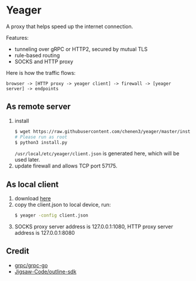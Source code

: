 # Yeager

A proxy that helps speed up the internet connection.

Features:
- tunneling over gRPC or HTTP2, secured by mutual TLS
- rule-based routing
- SOCKS and HTTP proxy

Here is how the traffic flows:

```
browser -> [HTTP proxy -> yeager client] -> firewall -> [yeager server] -> endpoints
```

## As remote server

1. install
    ```sh
    $ wget https://raw.githubusercontent.com/chenen3/yeager/master/install.py
    # Please run as root
    $ python3 install.py
    ```
    `/usr/local/etc/yeager/client.json` is generated here, which will be used later.
2. update firewall and allows TCP port 57175.

## As local client

1. download [here](https://github.com/chenen3/yeager/releases/latest)
2. copy the client.json to local device, run:
    ```sh
    $ yeager -config client.json
    ```
3. SOCKS proxy server address is 127.0.0.1:1080, HTTP proxy server address is 127.0.0.1:8080

## Credit

- [grpc/grpc-go](https://github.com/grpc/grpc-go)
- [Jigsaw-Code/outline-sdk](https://github.com/Jigsaw-Code/outline-sdk)
